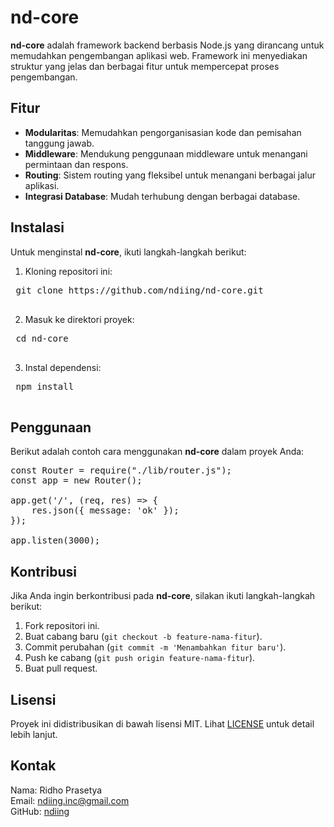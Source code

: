 # nd-core

**nd-core** adalah framework backend berbasis Node.js yang dirancang untuk memudahkan pengembangan aplikasi web. Framework ini menyediakan struktur yang jelas dan berbagai fitur untuk mempercepat proses pengembangan.

## Fitur

-   **Modularitas**: Memudahkan pengorganisasian kode dan pemisahan tanggung jawab.
-   **Middleware**: Mendukung penggunaan middleware untuk menangani permintaan dan respons.
-   **Routing**: Sistem routing yang fleksibel untuk menangani berbagai jalur aplikasi.
-   **Integrasi Database**: Mudah terhubung dengan berbagai database.

## Instalasi

Untuk menginstal **nd-core**, ikuti langkah-langkah berikut:

1. Kloning repositori ini:
 <pre>
 git clone https://github.com/ndiing/nd-core.git
 </pre>
2. Masuk ke direktori proyek:
 <pre>
 cd nd-core
 </pre>
3. Instal dependensi:
 <pre>
 npm install
 </pre>

## Penggunaan

Berikut adalah contoh cara menggunakan **nd-core** dalam proyek Anda:

<pre>
const Router = require("./lib/router.js");
const app = new Router();

app.get('/', (req, res) => {
    res.json({ message: 'ok' });
});

app.listen(3000);
</pre>

## Kontribusi

Jika Anda ingin berkontribusi pada **nd-core**, silakan ikuti langkah-langkah berikut:

1. Fork repositori ini.
2. Buat cabang baru (`git checkout -b feature-nama-fitur`).
3. Commit perubahan (`git commit -m 'Menambahkan fitur baru'`).
4. Push ke cabang (`git push origin feature-nama-fitur`).
5. Buat pull request.

## Lisensi

Proyek ini didistribusikan di bawah lisensi MIT. Lihat [LICENSE](LICENSE) untuk detail lebih lanjut.

## Kontak

Nama: Ridho Prasetya  
Email: ndiing.inc@gmail.com  
GitHub: [ndiing](https://github.com/ndiing)

<!-- 
benchmark compare
nd-core faster then express
 -->

<!-- 
from express
ab -n 1000 -c 100 http://localhost:3000/
This is ApacheBench, Version 2.3 <$Revision: 1913912 $>
Copyright 1996 Adam Twiss, Zeus Technology Ltd, http://www.zeustech.net/
Licensed to The Apache Software Foundation, http://www.apache.org/

Benchmarking localhost (be patient)
Completed 100 requests
Completed 200 requests
Completed 300 requests
Completed 400 requests
Completed 500 requests
Completed 600 requests
Completed 700 requests
Completed 800 requests
Completed 900 requests
Completed 1000 requests
Finished 1000 requests


Server Software:
Server Hostname:        localhost
Server Port:            3000

Document Path:          /
Document Length:        16 bytes

Concurrency Level:      100
Time taken for tests:   0.358 seconds
Complete requests:      1000
Failed requests:        0
Total transferred:      223000 bytes
HTML transferred:       16000 bytes
Requests per second:    2795.17 [#/sec] (mean)
Time per request:       35.776 [ms] (mean)
Time per request:       0.358 [ms] (mean, across all concurrent requests)
Transfer rate:          608.71 [Kbytes/sec] received

Connection Times (ms)
              min  mean[+/-sd] median   max
Connect:        0    0   0.3      0       2
Processing:    17   33   4.7     34      45
Waiting:        0   27   4.9     27      41
Total:         17   34   4.7     34      45

Percentage of the requests served within a certain time (ms)
  50%     34
  66%     35
  75%     36
  80%     38
  90%     39
  95%     40
  98%     43
  99%     44
 100%     45 (longest request)
 -->

<!-- 
from nd-core

ab -n 1000 -c 100 http://localhost/
This is ApacheBench, Version 2.3 <$Revision: 1913912 $>
Copyright 1996 Adam Twiss, Zeus Technology Ltd, http://www.zeustech.net/
Licensed to The Apache Software Foundation, http://www.apache.org/

Benchmarking localhost (be patient)
Completed 100 requests
Completed 200 requests
Completed 300 requests
Completed 400 requests
Completed 500 requests
Completed 600 requests
Completed 700 requests
Completed 800 requests
Completed 900 requests
Completed 1000 requests
Finished 1000 requests


Server Software:
Server Hostname:        localhost
Server Port:            80

Document Path:          /
Document Length:        16 bytes

Concurrency Level:      100
Time taken for tests:   2.285 seconds
Complete requests:      1000
Failed requests:        0
Total transferred:      123000 bytes
HTML transferred:       16000 bytes
Requests per second:    437.68 [#/sec] (mean)
Time per request:       228.478 [ms] (mean)
Time per request:       2.285 [ms] (mean, across all concurrent requests)
Transfer rate:          52.57 [Kbytes/sec] received

Connection Times (ms)
              min  mean[+/-sd] median   max
Connect:        0    0   0.3      0       2
Processing:    14   23   3.8     22      32
Waiting:        1   19   4.0     19      30
Total:         14   23   3.8     22      32

Percentage of the requests served within a certain time (ms)
  50%     22
  66%     25
  75%     25
  80%     26
  90%     28
  95%     30
  98%     30
  99%     31
 100%     32 (longest request)

 -->

